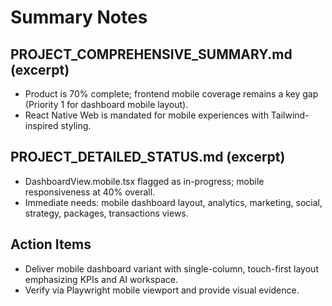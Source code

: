 ﻿# Summary Notes

## PROJECT_COMPREHENSIVE_SUMMARY.md (excerpt)
- Product is 70% complete; frontend mobile coverage remains a key gap (Priority 1 for dashboard mobile layout).
- React Native Web is mandated for mobile experiences with Tailwind-inspired styling.

## PROJECT_DETAILED_STATUS.md (excerpt)
- DashboardView.mobile.tsx flagged as in-progress; mobile responsiveness at 40% overall.
- Immediate needs: mobile dashboard layout, analytics, marketing, social, strategy, packages, transactions views.

## Action Items
- Deliver mobile dashboard variant with single-column, touch-first layout emphasizing KPIs and AI workspace.
- Verify via Playwright mobile viewport and provide visual evidence.
